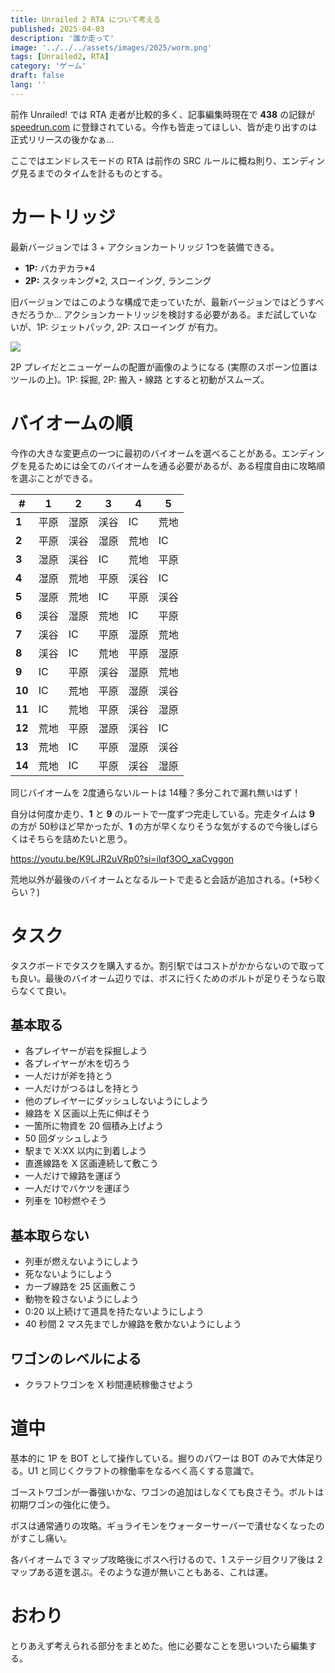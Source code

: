 ```yaml
---
title: Unrailed 2 RTA について考える
published: 2025-04-03
description: '誰か走って'
image: '../../../assets/images/2025/worm.png'
tags: [Unrailed2, RTA]
category: 'ゲーム'
draft: false
lang: ''
---
```


前作 Unrailed! では RTA 走者が比較的多く、記事編集時現在で **438** の記録が [speedrun.com](https://www.speedrun.com/ja-JP/unrailed) に登録されている。今作も皆走ってほしい、皆が走り出すのは正式リリースの後かなぁ...

ここではエンドレスモードの RTA は前作の SRC ルールに概ね則り、エンディング見るまでのタイムを計るものとする。

# カートリッジ
最新バージョンでは 3 + アクションカートリッジ 1つを装備できる。

- **1P:** バカヂカラ*4
- **2P:** スタッキング*2, スローイング, ランニング

旧バージョンではこのような構成で走っていたが、最新バージョンではどうすべきだろうか... アクションカートリッジを検討する必要がある。まだ試していないが、1P: ジェットパック, 2P: スローイング が有力。

![](@/assets/images/2025/u2-spawn.png)

2P プレイだとニューゲームの配置が画像のようになる (実際のスポーン位置はツールの上)。1P: 採掘, 2P: 搬入・線路 とすると初動がスムーズ。

# バイオームの順
今作の大きな変更点の一つに最初のバイオームを選べることがある。エンディングを見るためには全てのバイオームを通る必要があるが、ある程度自由に攻略順を選ぶことができる。

|#|1|2|3|4|5|
|---|---|---|---|---|---|
|**1**|平原|湿原|渓谷|IC|荒地|
|**2**|平原|渓谷|湿原|荒地|IC|
|**3**|湿原|渓谷|IC|荒地|平原|
|**4**|湿原|荒地|平原|渓谷|IC|
|**5**|湿原|荒地|IC|平原|渓谷|
|**6**|渓谷|湿原|荒地|IC|平原|
|**7**|渓谷|IC|平原|湿原|荒地|
|**8**|渓谷|IC|荒地|平原|湿原|
|**9**|IC|平原|渓谷|湿原|荒地|
|**10**|IC|荒地|平原|湿原|渓谷|
|**11**|IC|荒地|平原|渓谷|湿原|
|**12**|荒地|平原|湿原|渓谷|IC|
|**13**|荒地|IC|平原|湿原|渓谷|
|**14**|荒地|IC|平原|渓谷|湿原|

同じバイオームを 2度通らないルートは 14種？多分これで漏れ無いはず！

自分は何度か走り、**1** と **9** のルートで一度ずつ完走している。完走タイムは **9** の方が 50秒ほど早かったが、**1** の方が早くなりそうな気がするので今後しばらくはそちらを詰めたいと思う。

https://youtu.be/K9LJR2uVRp0?si=ilqf3OO_xaCvggon

荒地以外が最後のバイオームとなるルートで走ると会話が追加される。(+5秒くらい？)

# タスク
タスクボードでタスクを購入するか。割引駅ではコストがかからないので取っても良い。最後のバイオーム辺りでは、ボスに行くためのボルトが足りそうなら取らなくて良い。

## 基本取る
- 各プレイヤーが岩を採掘しよう
- 各プレイヤーが木を切ろう
- 一人だけが斧を持とう
- 一人だけがつるはしを持とう
- 他のプレイヤーにダッシュしないようにしよう
- 線路を X 区画以上先に伸ばそう
- 一箇所に物資を 20 個積み上げよう
- 50 回ダッシュしよう
- 駅まで X:XX 以内に到着しよう
- 直進線路を X 区画連続して敷こう
- 一人だけで線路を運ぼう
- 一人だけでバケツを運ぼう
- 列車を 10秒燃やそう

## 基本取らない
- 列車が燃えないようにしよう
- 死なないようにしよう
- カーブ線路を 25 区画敷こう
- 動物を殺さないようにしよう
- 0:20 以上続けて道具を持たないようにしよう
- 40 秒間 2 マス先までしか線路を敷かないようにしよう

## ワゴンのレベルによる
- クラフトワゴンを X 秒間連続稼働させよう

# 道中
基本的に 1P を BOT として操作している。掘りのパワーは BOT のみで大体足りる。U1 と同じくクラフトの稼働率をなるべく高くする意識で。

ゴーストワゴンが一番強いかな、ワゴンの追加はしなくても良さそう。ボルトは初期ワゴンの強化に使う。

ボスは通常通りの攻略。ギョライモンをウォーターサーバーで潰せなくなったのがすこし痛い。

各バイオームで 3 マップ攻略後にボスへ行けるので、1 ステージ目クリア後は 2 マップある道を選ぶ。そのような道が無いこともある、これは運。

# おわり
とりあえず考えられる部分をまとめた。他に必要なことを思いついたら編集する。